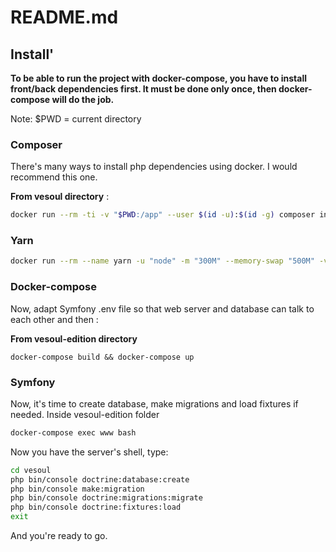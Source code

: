 # README.md

## Install'

**To be able to run the project with docker-compose, you have to install front/back dependencies first.
It must be done only once, then docker-compose will do the job.**

Note: $PWD = current directory

### Composer
 
There's many ways to install php dependencies using docker. I would recommend this one.

**From vesoul directory** :

```bash
docker run --rm -ti -v "$PWD:/app" --user $(id -u):$(id -g) composer install
```

### Yarn

```bash
docker run --rm --name yarn -u "node" -m "300M" --memory-swap "500M" -v "$PWD:/usr/src/app" -w /usr/src/app node yarn install
```

### Docker-compose

Now, adapt Symfony .env file so that web server and database can talk to each other and then :

**From vesoul-edition directory**

```
docker-compose build && docker-compose up
```

### Symfony

Now, it's time to create database, make migrations and load fixtures if needed. Inside vesoul-edition folder 

```bash
docker-compose exec www bash
```

Now you have the server's shell, type:

```bash
cd vesoul
php bin/console doctrine:database:create
php bin/console make:migration
php bin/console doctrine:migrations:migrate
php bin/console doctrine:fixtures:load
exit
```

And you're ready to go.
